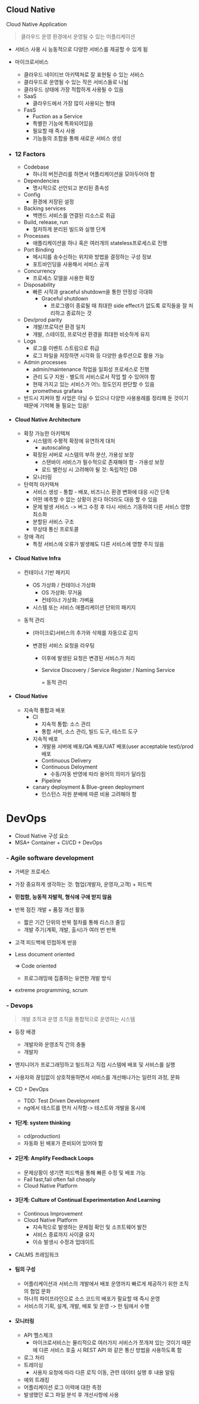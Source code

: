 ## Cloud Native

Cloud Native Application

>  클라우드 운영 환경에서 운영될 수 있는 어플리케이션

- 서비스 사용 시 능동적으로 다양한 서비스를 제공할 수 있게 됨
- 마이크로서비스
  - 클라우드 네이티브 아키텍쳐로 잘 표현될 수 있는 서비스
  - 클라우드로 운영될 수 있는 작은 서비스들로 나뉨
  - 클라우드 상태에 가장 적합하게 사용될 수 있음
  - SaaS
    - 클라우드에서 가장 많이 사용되는 형태
  - FasS
    - Fuction as a Service
    - 특별한 기능에 특화되어있음
    - 필요할 때 즉시 사용
    - 기능들의 조합을 통해 새로운 서비스 생성

- ### 12 Factors

  - Codebase
    - 하나의 버전관리를 하면서 어플리케이션을 모아두어야 함
  - Dependencies
    - 명시적으로 선언되고 분리된 종속성
  - Config
    - 환경에 저장된 설정
  - Backing services
    - 백엔드 서비스를 연결된 리소스로 취급
  - Build, release, run
    - 철저하게 분리된 빌드와 실행 단계
  - Processes
    - 애플리케이션을 하나 혹은 여러개의 stateless프로세스로 진행
  - Port Binding
    - 메시지를 송수신하는 위치와 방법을 결정하는 구성 정보
    - 포트바인딩을 사용해서 서비스 공개
  - Concurrency
    - 프로세스 모델을 사용한 확장
  - Disposability
    - 빠른 시작과 graceful shutdown을 통한 안정성 극대화
      - Graceful shutdown
        - 프로그램이 종료될 때 최대한 side effect가 없도록 로직들을 잘 처리하고 종료하는 것
  - Dev/prod parity
    - 개발/프로덕션 환경 일치
    - 개발, 스테이징, 프로덕션 환경을 최대한 비슷하게 유지
  - Logs
    - 로그를 이벤트 스트림으로 취급
    - 로그 파일을 저장하면 시각화 등 다양한 솔루션으로 활용 가능
  - Admin processes
    - admin/maintenance 작업을 일회성 프로세스로 진행
    - 관리 도구 지원 - 별도의 서비스로서 작업 할 수 있어야 함
    - 현재 가지고 있는 서비스가 어느 정도인지 판단할 수 있음
    - prometheus grafana
  - 반드시 지켜야 할 사업은 아닐 수 있으나 다양한 사용용례를 정리해 둔 것이기 때문에 기억해 둘 필요는 있음!

- #### Cloud Native Architecture

  - 확장 가능한 아키텍쳐
    - 시스템의 수평적 확장에 유연하게 대처
      - autoscaling
    - 확장된 서버로 시스템의 부하 분산, 가용성 보장 
      - 스탠바이 서비스가 필수적으로 존재해야 함 - 가용성 보장
      - 로드 밸런싱 시 고려해야 될 것: 독립적인 DB
    - 모니터링
  - 탄력적 아키텍쳐
    - 서비스 생성 - 통합 - 배포, 비즈니스 환경 변화에 대응 시간 단축
    - 어떤 예측할 수 없는 상황이 온다 하더라도 대응 할 수 있음
    - 문제 발생 서비스 -> 버그 수정 후 다시 서비스 기동하여 다른 서비스 영향 최소화
    - 분할된 서비스 구조
    - 무상태 통신 프로토콜
  - 장애 격리
    - 특정 서비스에 오류가 발생해도 다른 서비스에 영향 주지 않음

- #### Cloud Native Infra

  - 컨테이너 기반 패키지

    - OS 가상화 / 컨테이너 가상화
      - OS 가상화: 무거움
      - 컨테이너 가상화: 가벼움
    - 시스템 또는 서비스 애플리케이션 단위의 패키지

  - 동적 관리

    - (마이크로)서비스의 추가와 삭제를 자동으로 감지

    - 변경된 서비스 요청을 라우팅 

      - 이후에 발생된 요청은 변경된 서비스가 처리

      - Service Discovery / Service Register / Naming Service

        = 동적 관리

- #### Cloud Native

  - 지속적 통합과 배포
    - CI
      - 지속적 통합: 소스 관리
      - 통합 서버, 소스 관리, 빌드 도구, 테스트 도구
    - 지속적 배포
      - 개발용 서버에 배포/QA 배포/UAT 배포(user acceptable test)/prod배포
      - Continuous Delivery
      - Continuous Deloyment
        - 수동/자동 반영에 따라 용어의 의미가 달라짐
      - Pipeline
    - canary deployment & Blue-green deployment
      - 인스턴스 자원 분배에 따른 비용 고려해야 함



# DevOps

- Cloud Native 구성 요소
- MSA+ Container + CI/CD + DevOps

### - Agile software development

- 가벼운 프로세스

- 가장 중요하게 생각하는 것: 협업(개발자, 운영자,고객) + 피드백

- **민첩함, 능동적 자발적, 형식에 구애 받지 않음**

- 반복 점진 개발 + 품질 개선 활동

  - 짧은 기간 단위의 반복 절차를 통해 리스크 줄임
  - 개발 주기(계획, 개발, 출시)가 여러 번 반복

- 고객 피드백에 민첩하게 반응

- Less document oriented 

  => Code oriented

  - 프로그래밍에 집중하는 유연한 개발 방식

- extreme programming, scrum

### - Devops

> 개발 조직과 운영 조직을 통합적으로 운영하는 시스템

- 등장 배경
  - 개발자와 운영조직 간의 충돌
  - 개발자

- 엔지니어가 프로그래밍하고 빌드하고 직접 시스템에 배포 및 서비스를 실행
- 사용자와 끊임없이 상호작용하면서 서비스를 개선해나가는 일련의 과정, 문화

- CD + DevOps
  - TDD: Test Driven Development
  - ng에서 테스트를 먼저 시작함-> 테스트와 개발을 동시에



- #### 1단계: system thinking

  - cd(production)
  - 자동화 된 배포가 준비되어 있어야 함

- #### 2단계: Amplify Feedback Loops

  - 문제상황이 생기면 피드백을 통해 빠른 수정 및 배포 가능
  - Fail fast,fail often fail cheaply
  - Cloud Native Platform

- #### 3단계: Culture of Continual Experimentation And Learning

  - Continous Improvement
  - Cloud Native Platform
    - 지속적으로 발생하는 문제점 확인 및 소프트웨어 발전
    - 서비스 종료까지 사이클 유지
    - 이슈 발생시 수정과 업데이트



- CALMS 프레임워크

- #### 팀의 구성

  - 어플리케이션과 서비스의 개발에서 배포 운영까지 빠르게 제공하기 위한 조직의 협업 문화
  - 하나의 파이프라인으로 소스 코드의 배포가 필요할 때 즉시 운영
  - 서비스의 기획, 설계, 개발, 배포 및 운영 -> 한 팀에서 수행

- #### 모니터링

  - API 헬스체크
    - 마이크로서비스는 물리적으로 여러가지 서비스가 쪼개져 있는 것이기 때문에 다른 서비스 호출 시 REST API 와 같은 통신 방법을 사용하도록 함
  - 로그 처리
  - 트레이싱
    - 사용자 요청에 따라 다른 로직 이동, 관련 데이터 실행 후 내용 알림
  - 예외 트래킹
  - 어플리케이션 로그 이력에 대한 측정
  - 발생했던 로그 파일 분석 후 개선사항에 사용